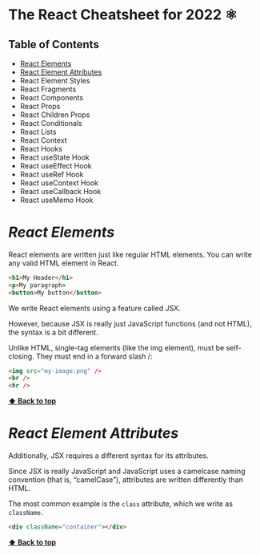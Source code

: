# The React Cheatsheet for 2022 ⚛️

## Table of Contents
- [React Elements](#react-elements)
- [React Element Attributes](#react-element-attributes)
- React Element Styles
- React Fragments
- React Components
- React Props
- React Children Props
- React Conditionals
- React Lists
- React Context
- React Hooks
- React useState Hook
- React useEffect Hook
- React useRef Hook
- React useContext Hook
- React useCallback Hook
- React useMemo Hook


# *React Elements*
React elements are written just like regular HTML elements. You can write any valid HTML element in React.
```HTML
<h1>My Header</h1>
<p>My paragraph>
<button>My button</button>
```
We write React elements using a feature called JSX.

However, because JSX is really just JavaScript functions (and not HTML), the syntax is a bit different.

Unlike HTML, single-tag elements (like the img element), must be self-closing. They must end in a forward slash /:

```HTML
<img src="my-image.png" />
<br />
<hr />
```
**[⬆ Back to top](#table-of-contents)**

# *React Element Attributes*
Additionally, JSX requires a different syntax for its attributes.

Since JSX is really JavaScript and JavaScript uses a camelcase naming convention (that is, “camelCase”), attributes are written differently than HTML.


The most common example is the `class` attribute, which we write as `className`.

```HTML
<div className="container"></div>
```
**[⬆ Back to top](#table-of-contents)**
